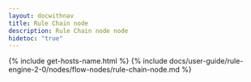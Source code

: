 ```yaml
---
layout: docwithnav
title: Rule Chain node
description: Rule Chain node node
hidetoc: "true"
---
```


{% include get-hosts-name.html %}
{% include docs/user-guide/rule-engine-2-0/nodes/flow-nodes/rule-chain-node.md %}

